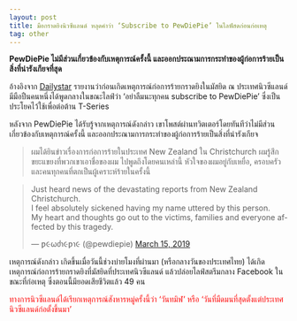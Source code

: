 ```yaml
---
layout: post
title: มือกราดยิงนิวซีแลนด์ หลุดคำว่า ‘Subscribe to PewDiePie’ ในไลฟ์สดก่อนก่อเหตุ
tag: other
---
```


**PewDiePie ไม่มีส่วนเกี่ยวข้องกับเหตุการณ์ครั้งนี้ และออกประณามการกระทำของผู้ก่อการร้ายเป็นสิ่งที่น่ารังเกียจที่สุด**

อ้างอิงจาก [Dailystar](https://www.dailystar.co.uk/news/world-news/765596/breaking-new-zealand-mosque-shooting-christchurch-pewdiepie-live-stream-youtube-terror?fbclid=IwAR3wKzFMuAZoMpmqXIKdOFh90OfJXZ5ImXGLfFGfCpSpGHEVcebqLjqvC6Q) รายงานว่าก่อนเกิดเหตุการณ์ก่อการร้ายกราดยิงในมัสยิด ณ ประเทศนิวซีแลนด์ มีมือปืนคนหนึ่งได้พูดกลางในขณะไลฟ์ว่า ‘อย่าลืมนะทุกคน subscribe to PewDiePie’ ซึ่งเป็นประโยคไว้ใช้เพื่อต่อต้าน T-Series

หลังจาก PewDiePie ได้รับรู้จากเหตุการณ์ดังกล่าว เขาโพสต์ผ่านทวิตเตอร์โดยทันทีว่าไม่มีส่วนเกี่ยวข้องกับเหตุการณ์ครั้งนี้ และออกประณามการกระทำของผู้ก่อการร้ายเป็นสิ่งที่น่ารังเกียจ

> ผมได้ยินข่าวเรื่องการก่อการร้ายในประเทศ New Zealand ใน Christchurch
ผมรู้สึกขยะแขยงที่พวกเขาเอาชื่อของผม ไปพูดถึงโดยคนเหล่านี้
หัวใจของผมอยู่กับเหยื่อ, ครอบครัว และคนทุกคนที่ตกเป็นผู้เคราะห์ร้ายในครั้งนี้
<blockquote class="twitter-tweet" data-lang="en"><p lang="en" dir="ltr">Just heard news of the devastating reports from New Zealand Christchurch. <br>I feel absolutely sickened having my name uttered by this person.<br>My heart and thoughts go out to the victims, families and everyone affected by this tragedy.</p>&mdash; ƿ૯ωძɿ૯ƿɿ૯ (@pewdiepie) <a href="https://twitter.com/pewdiepie/status/1106419935390171136?ref_src=twsrc%5Etfw">March 15, 2019</a></blockquote>
<script async src="https://platform.twitter.com/widgets.js" charset="utf-8"></script>

เหตุการณ์ดังกล่าว เกิดขึ้นเมื่อวันนี้ช่วงบ่ายโมงที่ผ่านมา (หรือกลางวันของประเทศไทย) ได้เกิดเหตุการณ์ก่อการร้ายกราดยิงที่มัสยิดที่ประเทศนิวซีแลนด์ แล้วปล่อยไลฟ์สตรีมกลาง Facebook ในขณะที่ก่อเหตุ ซึ่งตอนนี้มียอดเสียชีวิตแล้ว 49 คน

<span style="color: #ff0000">ทางการนิวซีแลนด์ได้เรียกเหตุการณ์สังหารหมู่ครั้งนี้ว่า ‘วันทมิฬ’ หรือ ‘วันที่มืดมนที่สุดตั้งแต่ประเทศนิวซีแลนด์ก่อตั้งขึ้นมา’</span>